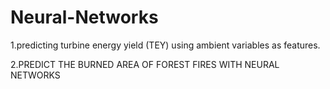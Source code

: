 # Neural-Networks

1.predicting turbine energy yield (TEY) using ambient variables as features.

2.PREDICT THE BURNED AREA OF FOREST FIRES WITH NEURAL NETWORKS
